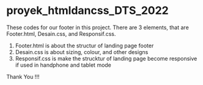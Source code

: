 # proyek_htmldancss_DTS_2022

These codes for our footer in this project.
There are 3 elements, that are Footer.html, Desain.css, and Responsif.css.
1. Footer.html is about the structur of landing page footer
2. Desain.css is about sizing, colour, and other designs
3. Responsif.css is make the strucktur of landing page become responsive if used in handphone and tablet mode

Thank You !!!
